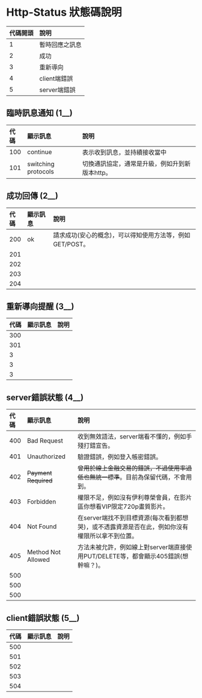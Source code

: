 # Http-Status 狀態碼說明


|代碼開頭|說明|
|:---|:---|
|1|暫時回應之訊息|
|2|成功|
|3|重新導向|
|4|client端錯誤|
|5|server端錯誤|

## 臨時訊息通知 (1__)

|代碼|顯示訊息|說明|
|:---|:---|:---|
|100|continue|表示收到訊息，並持續接收當中|
|101|switching protocols|切換通訊協定，通常是升級，例如升到新版本http。|

## 成功回傳 (2__)

|代碼|顯示訊息|說明|
|:---|:---|:---|
|200|ok|請求成功(安心的概念)，可以得知使用方法等，例如GET/POST。|
|201|||
|202|||
|203|||
|204|||

## 重新導向提醒 (3__)

|代碼|顯示訊息|說明|
|:---|:---|:---|
|300|||
|301|||
|3|||
|3|||
|3|||

## server錯誤狀態 (4__)

|代碼|顯示訊息|說明|
|:---|:---|:---|
|400|Bad Request|收到無效語法，server端看不懂的，例如手殘打錯宣告。|
|401|Unauthorized|驗證錯誤，例如登入帳密錯誤。|
|402|~~Payment Required~~|~~曾用於線上金融交易的錯誤，不過使用率過低也無統一標準~~。目前為保留代碼，不會用到。|
|403|Forbidden|權限不足，例如沒有伊利尊榮會員，在影片區你想看VIP限定720p畫質影片。|
|404|Not Found|在server端找不到目標資源(每次看到都想哭)，或不透露資源是否在此，例如你沒有權限所以拿不到位置。|
|405|Method Not Allowed|方法未被允許，例如線上對server端直接使用PUT/DELETE等，都會顯示405錯誤(想幹嘛？)。|
|500|||
|500|||
|500|||

## client錯誤狀態 (5__)

|代碼|顯示訊息|說明|
|:---|:---|:---|
|500|||
|501|||
|502|||
|503|||
|504|||
